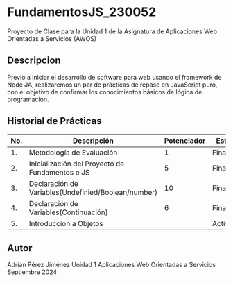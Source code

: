 # FundamentosJS_230052
Proyecto de Clase para la Unidad 1 de la Asignatura de Aplicaciones Web Orientadas a Servicios (AWOS)

## Descripcion

Previo a iniciar el desarrollo de software para web usando el framework de Node JA, realizaremos un par de prácticas de repaso en JavaScript puro, con el objetivo de confirmar los conocimientos básicos de lógica de programación.

## Historial de Prácticas

|No.|Descripción|Potenciador|Estatus|
|----|----|----|----|
|1.|Metodología de Evaluación|1|Finalizada|
|2.|Inicialización del Proyecto de Fundamentos e JS|5|Finalizada|
|3.|Declaración de Variables(Undefinied/Boolean/number)|10|Finalizada|
|4.|Declaración de Variables(Continuación)|6|Finalizada|
|5.|Introducción a Objetos||Activa|

## Autor
Adrian Pérez Jiménez
Unidad 1
Aplicaciones Web Orientadas a Servicios
Septiembre 2024
